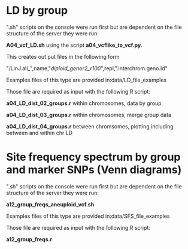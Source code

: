 
# LD by group

".sh" scripts on the console were run first but are dependent on the file structure of the server they were run:

**A04_vcf_LD.sh** using the script **a04_vcflike_to_vcf.py**.

This creates out put files in the following form

"/LinJ.all_",name,"_diploid_genor2_r100_",repl,".interchrom.geno.ld"

Examples files of this type are provided in:data/LD_file_examples


Those file are required as input with the following R script:

**a04_LD_dist_02_groups.r**  within chromosomes, data by group

**a04_LD_dist_03_groups.r**  within chromosomes, merge group data

**a04_LD_dist_04_groups.r**  between chromsomes, plotting including between and within chr LD


# Site frequency spectrum by group and marker SNPs (Venn diagrams)

".sh" scripts on the console were run first but are dependent on the file structure of the server they were run:

**a12_group_freqs_aneuploid_vcf.sh** 

Examples files of this type are provided in:data/SFS_file_examples

Those file are required as input with the following R script:

**a12_group_freqs.r**  








